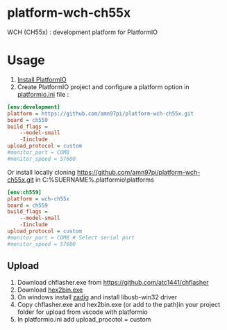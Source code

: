 # platform-wch-ch55x
WCH (CH55x) : development platform for PlatformIO

# Usage 
1. [ Install PlatformIO ]( https://platformio.org/ )
2. Create PlatformIO project and configure a platform option in [platformio.ini](https://docs.platformio.org/en/latest/projectconf/index.html) file : 


```ini
[env:development]
platform = https://github.com/amn97pi/platform-wch-ch55x.git
board = ch559
build_flags = 
    --model-small
    -Iinclude
upload_protocol = custom
#monitor_port = COM8 
#monitor_speed = 57600 
```

Or install locally cloning  https://github.com/amn97pi/platform-wch-ch55x.git in C:\%SUERNAME%\.platformio\platforms

```ini
[env:ch559]
platform = wch-ch55x
board = ch559
build_flags = 
    --model-small
    -Iinclude
upload_protocol = custom
#monitor_port = COM8 # Select serial port
#monitor_speed = 57600  
```

## Upload 

1. Download chflasher.exe from https://github.com/atc1441/chflasher 
2. Download [hex2bin.exe](https://sourceforge.net/projects/gnuwin32/files/hex2bin/1.02/hex2bin-1.02-bin.zip/download?use_mirror=deac-fra&download=)
3. On windows install [zadig](https://zadig.akeo.ie/) and install libusb-win32 driver
4. Copy chflasher.exe and hex2bin.exe (or add to the path)in your project folder for upload from vscode with platformio 
5. In platformio.ini add upload_procotol = custom